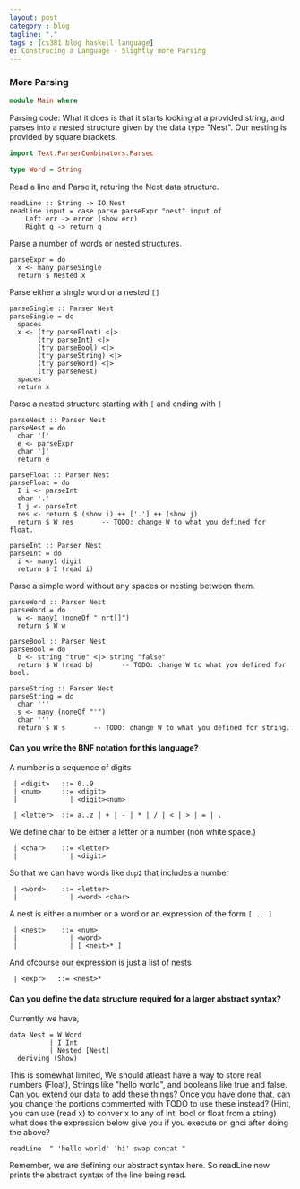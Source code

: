 ```yaml
---
layout: post
category : blog
tagline: "."
tags : [cs381 blog haskell language]
e: Construcing a Language - Slightly more Parsing
---
```


### More Parsing

~~~ haskell
module Main where
~~~

Parsing code: What it does is that it starts looking at a provided string, and
parses into a nested structure given by the data type "Nest". Our nesting is
provided by square brackets.

~~~ haskell
import Text.ParserCombinators.Parsec

type Word = String
~~~

Read a line and Parse it, returing the Nest data structure.

~~~
readLine :: String -> IO Nest
readLine input = case parse parseExpr "nest" input of
    Left err -> error (show err)
    Right q -> return q
~~~

Parse a number of words or nested structures.

~~~
parseExpr = do
  x <- many parseSingle
  return $ Nested x
~~~

Parse either a single word or a nested `[]`

~~~
parseSingle :: Parser Nest
parseSingle = do
  spaces
  x <- (try parseFloat) <|>
       (try parseInt) <|>
       (try parseBool) <|>
       (try parseString) <|>
       (try parseWord) <|>
       (try parseNest)
  spaces
  return x
~~~

Parse a nested structure starting with `[` and ending with `]`

~~~
parseNest :: Parser Nest
parseNest = do
  char '['
  e <- parseExpr
  char ']'
  return e

parseFloat :: Parser Nest
parseFloat = do
  I i <- parseInt
  char '.'
  I j <- parseInt
  res <- return $ (show i) ++ ['.'] ++ (show j)
  return $ W res       -- TODO: change W to what you defined for float.

parseInt :: Parser Nest
parseInt = do
  i <- many1 digit
  return $ I (read i)
~~~

Parse a simple word without any spaces or nesting between them.

~~~
parseWord :: Parser Nest
parseWord = do
  w <- many1 (noneOf " nrt[]")
  return $ W w

parseBool :: Parser Nest
parseBool = do
  b <- string "true" <|> string "false"
  return $ W (read b)       -- TODO: change W to what you defined for bool.

parseString :: Parser Nest
parseString = do
  char '''
  s <- many (noneOf "'")
  char '''
  return $ W s       -- TODO: change W to what you defined for string.
~~~



####  Can you write the BNF notation for this language?

A number is a sequence of digits

~~~
 | <digit>   ::= 0..9
 | <num>     ::= <digit>
 |             | <digit><num>

 | <letter>  ::= a..z | + | - | * | / | < | > | = | .
~~~

We define char to be either a letter or a number (non white space.)

~~~
 | <char>    ::= <letter>
 |             | <digit>
~~~

So that we can have words like `dup2` that includes a number

~~~
 | <word>    ::= <letter>
 |             | <word> <char>
~~~

A nest is either a number or a word or an expression of the form `[ .. ]`

~~~
 | <nest>    ::= <num>
 |             | <word>
 |             | [ <nest>* ]
~~~

And ofcourse our expression is just a list of nests

~~~
 | <expr>   ::= <nest>*
~~~

#### Can you define the data structure required for a larger abstract syntax?

Currently we have,

~~~
data Nest = W Word
          | I Int
          | Nested [Nest]
  deriving (Show)
~~~

This is somewhat limited, We should atleast have a way to store real numbers (Float),
Strings like "hello world", and booleans like true and false. Can you extend our data
to add these things? Once you have done that, can you change the portions commented with
TODO to use these instead? (Hint, you can use (read x) to conver x to any of int, bool
or float from a string)
what does the expression below give you if you execute on ghci after doing the above?

~~~
readLine  " 'hello world' 'hi' swap concat "
~~~

Remember, we are defining our abstract syntax here. So readLine now prints the abstract
syntax of the line being read.


